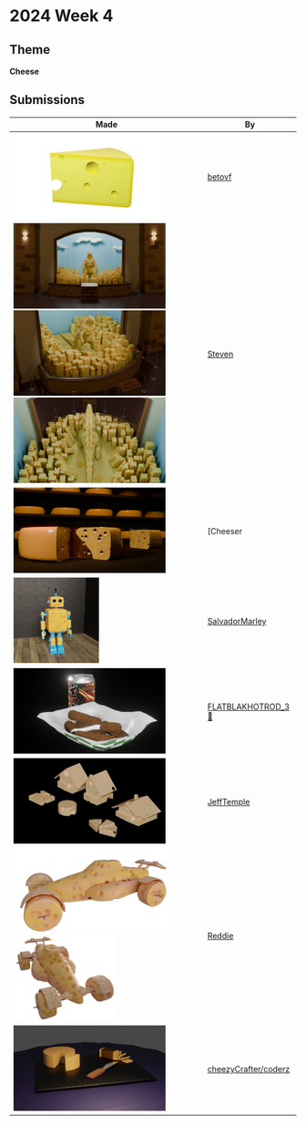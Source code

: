 # 2024 Week 4


## Theme

**Cheese**


## Submissions

| Made | By |
|------|----|
| <img src="./betovf/cheese-with-holes.png" height="150" /> | [betovf](./betovf/) |
| <img src="./Steven/Cheese_-_Render_01.jpg" height="150" /> <img src="./Steven/Cheese_-_Render_02.jpg" height="150" /> <img src="./Steven/Cheese_-_Render_03.jpg" height="150" /> | [Steven](./Steven/) |
| <img src="./Cheeser/Cheese.png" height="150" /> | [Cheeser | 🧀](./Cheeser/) |
| <img src="./SalvadorMarley/cheeseinator_3000.png" height="150" /> | [SalvadorMarley](./SalvadorMarley/) |
| <img src="./FLATBLAKHOTROD_3/Cheese_02.png" height="150" /> | [FLATBLAKHOTROD_3 🧀](./FLATBLAKHOTROD_3/) |
| <img src="./JeffTemple/Cheese_JeffTemple.png" height="150" /> | [JeffTemple](./JeffTemple/) |
| <img src="./Reddie/Reddie_Cheese1.png" height="150" /> <img src="./Reddie/Reddie_Cheese2.png" height="150" /> | [Reddie](./Reddie/) |
| <img src="./cheezyCrafter/cheesePlatter.png" height="150" /> | [cheezyCrafter/coderz](./cheezyCrafter/) |
